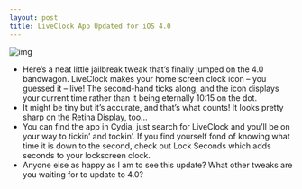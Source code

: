 ```yaml
---
layout: post
title: LiveClock App Updated for iOS 4.0
---
```

![img](http://media.idownloadblog.com/wp-content/uploads/2010/10/IMG_0019.png)
* Here’s a neat little jailbreak tweak that’s finally jumped on the 4.0 bandwagon. LiveClock makes your home screen clock icon – you guessed it – live! The second-hand ticks along, and the icon displays your current time rather than it being eternally 10:15 on the dot.
* It might be tiny but it’s accurate, and that’s what counts! It looks pretty sharp on the Retina Display, too…
* You can find the app in Cydia, just search for LiveClock and you’ll be on your way to tickin’ and tockin’. If you find yourself fond of knowing what time it is down to the second, check out Lock Seconds which adds seconds to your lockscreen clock.
* Anyone else as happy as I am to see this update? What other tweaks are you waiting for to update to 4.0?

